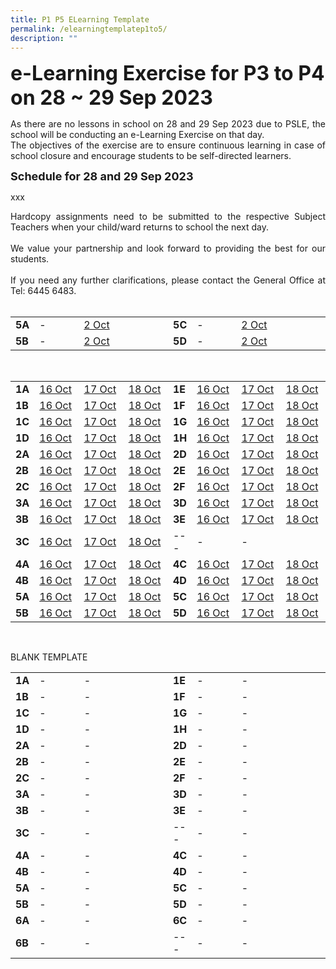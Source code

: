 ```yaml
---
title: P1 P5 ELearning Template
permalink: /elearningtemplatep1to5/
description: ""
---
```

<b><font size="6">e-Learning Exercise for P3 to P4 on 28 ~ 29 Sep 2023</font></b>

<div style="text-align:justify;">As there are no lessons in school on 28 and 29 Sep 2023 due to PSLE, the school will be conducting an e-Learning Exercise on that day.<br>
The objectives of the exercise are to ensure continuous learning in case of school closure and encourage students to be self-directed learners.</div>

<b><font size="4">Schedule for 28 and 29 Sep 2023</font></b>

xxx

<div style="text-align:justify;">Hardcopy assignments need to be submitted to the respective Subject Teachers when your child/ward returns to school the next day.<br><br>We value your partnership and look forward to providing the best for our students.<br><br>If you need any further clarifications, please contact the General Office at Tel: 6445 6483.</div><br>

<table style="width: 100%;"><tbody><tr>
<td style="width: 5%;"><b>5A</b></td>
<td style="width: 15%;">-</td>
<td style="width: 15%;"><a href="https://docs.google.com/spreadsheets/d/e/2PACX-1vQt8mAyCAFwZF_7joHaWQtOs22wUDvQML6NauOm1DOFrK5LxXURKYKKEkXdin1NjNQ82wG1SgU2OrE7/pubhtml?gid=682658008&amp;single=true">2 Oct</a></td>
<td style="width: 15%;"> </td>
<td style="width: 5%;"><b>5C</b></td>
<td style="width: 15%;">-</td>
<td style="width: 15%;"><a href="https://docs.google.com/spreadsheets/d/e/2PACX-1vTCwQhKVLKleN3YY8sKBjIoC7-DwdrRfh98IzR3FYECRQTdQrPDre4_6lMH4hf3r4zepLWOAs3n_R8m/pubhtml?gid=638310027&amp;single=true">2 Oct</a></td>
<td style="width: 15%;"> </td>
</tr><tr>
<td><b>5B</b></td>
<td>-</td>
<td><a href="https://docs.google.com/spreadsheets/d/e/2PACX-1vTD0Qm7QLefQVfa8qquB4MYB9wvPGhpDKVUCQGX39LdCvrCZ6jJ36eiwVjHHbsa-WVAs-mmdv9SGj1L/pubhtml?gid=421163925&amp;single=true">2 Oct</a></td>
<td> </td>
<td><b>5D</b></td>
<td>-</td>
<td><a href="https://docs.google.com/spreadsheets/d/e/2PACX-1vQ54HNo8wkU_o0V2eef_iBanV4CFd294LH7or5g2idS6r1J6GPh0HCTq6Um4cx-CVjte0LDe8TxwL5m/pubhtml?gid=2116447434&amp;single=true">2 Oct</a></td>
<td> </td>
</tr></tbody></table><br>

<table style="width: 100%;"><tbody><tr>
<td style="width: 5%;"><b>1A</b></td>
<td style="width: 15%;"><a href="https://docs.google.com/spreadsheets/d/e/2PACX-1vR7gdkePDOLJRCl6nvmweCwjbN5iHstYl6kBa56fmM5DKGuagZSnOn60aE6A2MHAFWnVBcuzAz43uiU/pubhtml?gid=1296241428&amp;single=true">16 Oct</a></td>
<td style="width: 15%;"><a href="https://docs.google.com/spreadsheets/d/e/2PACX-1vR7gdkePDOLJRCl6nvmweCwjbN5iHstYl6kBa56fmM5DKGuagZSnOn60aE6A2MHAFWnVBcuzAz43uiU/pubhtml?gid=292414351&amp;single=true">17 Oct</a></td>
<td style="width: 15%;"><a href="https://docs.google.com/spreadsheets/d/e/2PACX-1vR7gdkePDOLJRCl6nvmweCwjbN5iHstYl6kBa56fmM5DKGuagZSnOn60aE6A2MHAFWnVBcuzAz43uiU/pubhtml?gid=1422731610&amp;single=true">18 Oct</a></td>
<td style="width: 5%;"><b>1E</b></td>
<td style="width: 15%;"><a href="https://docs.google.com/spreadsheets/d/e/2PACX-1vR0bPwbtYL7yQoG7Z58pxlMKobqsTZ2HFvMjhMFMuGVsDrLFxkCiBV3L_BIndn6rAMDyCrL0m96nkax/pubhtml?gid=1455151529&amp;single=true">16 Oct</a></td>
<td style="width: 15%;"><a href="https://docs.google.com/spreadsheets/d/e/2PACX-1vR0bPwbtYL7yQoG7Z58pxlMKobqsTZ2HFvMjhMFMuGVsDrLFxkCiBV3L_BIndn6rAMDyCrL0m96nkax/pubhtml?gid=2040427018&amp;single=true">17 Oct</a></td>
<td style="width: 15%;"><a href="https://docs.google.com/spreadsheets/d/e/2PACX-1vR0bPwbtYL7yQoG7Z58pxlMKobqsTZ2HFvMjhMFMuGVsDrLFxkCiBV3L_BIndn6rAMDyCrL0m96nkax/pubhtml?gid=1695449409&amp;single=true">18 Oct</a></td>
</tr><tr>
<td><b>1B</b></td>
<td><a href="https://docs.google.com/spreadsheets/d/e/2PACX-1vSes6Y-QlcW8rNd5MNsdZbzBgDW3vmQbKhT8Addl2vxmU2EKUid3NvSfkFeePyz53QIPgPhQOVwpIMx/pubhtml?gid=1132246001&amp;single=true">16 Oct</a></td>
<td><a href="https://docs.google.com/spreadsheets/d/e/2PACX-1vSes6Y-QlcW8rNd5MNsdZbzBgDW3vmQbKhT8Addl2vxmU2EKUid3NvSfkFeePyz53QIPgPhQOVwpIMx/pubhtml?gid=138499555&amp;single=true">17 Oct</a></td>
<td><a href="https://docs.google.com/spreadsheets/d/e/2PACX-1vSes6Y-QlcW8rNd5MNsdZbzBgDW3vmQbKhT8Addl2vxmU2EKUid3NvSfkFeePyz53QIPgPhQOVwpIMx/pubhtml?gid=577927004&amp;single=true">18 Oct</a></td>
<td><b>1F</b></td>
<td><a href="https://docs.google.com/spreadsheets/d/e/2PACX-1vSCbsUFWP466jDbMozjbguZl-8yRNkhftcjIgJRV_g_l_ro1YO2ECyMh-YeFcFmdFu3tKt5pO8a6HNY/pubhtml?gid=964914760&amp;single=true">16 Oct</a></td>
<td><a href="https://docs.google.com/spreadsheets/d/e/2PACX-1vSCbsUFWP466jDbMozjbguZl-8yRNkhftcjIgJRV_g_l_ro1YO2ECyMh-YeFcFmdFu3tKt5pO8a6HNY/pubhtml?gid=1961237511&amp;single=true">17 Oct</a></td>
<td><a href="https://docs.google.com/spreadsheets/d/e/2PACX-1vSCbsUFWP466jDbMozjbguZl-8yRNkhftcjIgJRV_g_l_ro1YO2ECyMh-YeFcFmdFu3tKt5pO8a6HNY/pubhtml?gid=1051105038&amp;single=true">18 Oct</a></td>
</tr><tr>
<td><b>1C</b></td>
<td><a href="https://docs.google.com/spreadsheets/d/e/2PACX-1vRogiemGvM8g1Cbp2Icv4AAGYLoCBQq3houfNf-TPm3rrnrJravJt4k3PauOZ91p9Eg_j2TF0xJt_X-/pubhtml?gid=1951195652&amp;single=true">16 Oct</a></td>
<td><a href="https://docs.google.com/spreadsheets/d/e/2PACX-1vRogiemGvM8g1Cbp2Icv4AAGYLoCBQq3houfNf-TPm3rrnrJravJt4k3PauOZ91p9Eg_j2TF0xJt_X-/pubhtml?gid=652657859&amp;single=true">17 Oct</a></td>
<td><a href="https://docs.google.com/spreadsheets/d/e/2PACX-1vRogiemGvM8g1Cbp2Icv4AAGYLoCBQq3houfNf-TPm3rrnrJravJt4k3PauOZ91p9Eg_j2TF0xJt_X-/pubhtml?gid=105530747&amp;single=true">18 Oct</a></td>
<td><b>1G</b></td>
<td><a href="https://docs.google.com/spreadsheets/d/e/2PACX-1vQCGHtWrrdUC6HT6h7XQCs1MDYz_uGxt_uk5egS_HkrhsLG8SklxaHfgqxUYVxp8nH_hshFulQz-8DQ/pubhtml?gid=1373240292&amp;single=true">16 Oct</a></td>
<td><a href="https://docs.google.com/spreadsheets/d/e/2PACX-1vQCGHtWrrdUC6HT6h7XQCs1MDYz_uGxt_uk5egS_HkrhsLG8SklxaHfgqxUYVxp8nH_hshFulQz-8DQ/pubhtml?gid=2030760170&amp;single=true">17 Oct</a></td>
<td><a href="https://docs.google.com/spreadsheets/d/e/2PACX-1vQCGHtWrrdUC6HT6h7XQCs1MDYz_uGxt_uk5egS_HkrhsLG8SklxaHfgqxUYVxp8nH_hshFulQz-8DQ/pubhtml?gid=592976280&amp;single=true">18 Oct</a></td>
</tr><tr>
<td><b>1D</b></td>
<td><a href="https://docs.google.com/spreadsheets/d/e/2PACX-1vSG0mc1AFzLWrDM2ANcAskZRNFpIIu3DrLG0sJovIHLseCsVJ6VPnfzJuXl7C8meRNIufPSkMSW-ygQ/pubhtml?gid=1665831786&amp;single=true">16 Oct</a></td>
<td><a href="https://docs.google.com/spreadsheets/d/e/2PACX-1vSG0mc1AFzLWrDM2ANcAskZRNFpIIu3DrLG0sJovIHLseCsVJ6VPnfzJuXl7C8meRNIufPSkMSW-ygQ/pubhtml?gid=1959262562&amp;single=true">17 Oct</a></td>
<td><a href="https://docs.google.com/spreadsheets/d/e/2PACX-1vSG0mc1AFzLWrDM2ANcAskZRNFpIIu3DrLG0sJovIHLseCsVJ6VPnfzJuXl7C8meRNIufPSkMSW-ygQ/pubhtml?gid=381462779&amp;single=true">18 Oct</a></td>
<td><b>1H</b></td>
<td><a href="https://docs.google.com/spreadsheets/d/e/2PACX-1vQi_7f--ffNWw3TNGsNk4Hnlo6dzxQCLc1iu9U-spycLO-IbJ4YjXvgeq8-rZS90TciprsbqmdFS7ov/pubhtml?gid=1967044378&amp;single=true">16 Oct</a></td>
<td><a href="https://docs.google.com/spreadsheets/d/e/2PACX-1vQi_7f--ffNWw3TNGsNk4Hnlo6dzxQCLc1iu9U-spycLO-IbJ4YjXvgeq8-rZS90TciprsbqmdFS7ov/pubhtml?gid=1425824993&amp;single=true">17 Oct</a></td>
<td><a href="https://docs.google.com/spreadsheets/d/e/2PACX-1vQi_7f--ffNWw3TNGsNk4Hnlo6dzxQCLc1iu9U-spycLO-IbJ4YjXvgeq8-rZS90TciprsbqmdFS7ov/pubhtml?gid=954036413&amp;single=true">18 Oct</a></td>
</tr><tr>
<td><b>2A</b></td>
<td><a href="https://docs.google.com/spreadsheets/d/e/2PACX-1vRrzO4muteu3KzBG8CDRiEL4SFBBu2hssaNJ3tC5n2IBbiDr7GsRrIE0Rr9UaUgU_p6QFEM_EjgKp2Y/pubhtml?gid=813897767&amp;single=true">16 Oct</a></td>
<td><a href="https://docs.google.com/spreadsheets/d/e/2PACX-1vRrzO4muteu3KzBG8CDRiEL4SFBBu2hssaNJ3tC5n2IBbiDr7GsRrIE0Rr9UaUgU_p6QFEM_EjgKp2Y/pubhtml?gid=1282438193&amp;single=true">17 Oct</a></td>
<td><a href="https://docs.google.com/spreadsheets/d/e/2PACX-1vRrzO4muteu3KzBG8CDRiEL4SFBBu2hssaNJ3tC5n2IBbiDr7GsRrIE0Rr9UaUgU_p6QFEM_EjgKp2Y/pubhtml?gid=1764019642&amp;single=true">18 Oct</a></td>
<td><b>2D</b></td>
<td><a href="https://docs.google.com/spreadsheets/d/e/2PACX-1vSnV_uKYWP26-muU3U-yCXdI5_7ZV9c_GpeGx0UaP1cAdMd1qQSR0aiC1Wb8-ncGlnDBWucPo7Q8rhJ/pubhtml?gid=624209168&amp;single=true">16 Oct</a></td>
<td><a href="https://docs.google.com/spreadsheets/d/e/2PACX-1vSnV_uKYWP26-muU3U-yCXdI5_7ZV9c_GpeGx0UaP1cAdMd1qQSR0aiC1Wb8-ncGlnDBWucPo7Q8rhJ/pubhtml?gid=2019641911&amp;single=true">17 Oct</a></td>
<td><a href="https://docs.google.com/spreadsheets/d/e/2PACX-1vSnV_uKYWP26-muU3U-yCXdI5_7ZV9c_GpeGx0UaP1cAdMd1qQSR0aiC1Wb8-ncGlnDBWucPo7Q8rhJ/pubhtml?gid=2091593695&amp;single=true">18 Oct</a></td>
</tr><tr>
<td><b>2B</b></td>
<td><a href="https://docs.google.com/spreadsheets/d/e/2PACX-1vT76VPQ8vGk45F-ygd87iH416PtpfqvNwZpXMKeIXPpVa4hM30YKKGhQxzHe9yz4NIaGcmw7jXGshAA/pubhtml?gid=2079729548&amp;single=true">16 Oct</a></td>
<td><a href="https://docs.google.com/spreadsheets/d/e/2PACX-1vT76VPQ8vGk45F-ygd87iH416PtpfqvNwZpXMKeIXPpVa4hM30YKKGhQxzHe9yz4NIaGcmw7jXGshAA/pubhtml?gid=182755295&amp;single=true">17 Oct</a></td>
<td><a href="https://docs.google.com/spreadsheets/d/e/2PACX-1vT76VPQ8vGk45F-ygd87iH416PtpfqvNwZpXMKeIXPpVa4hM30YKKGhQxzHe9yz4NIaGcmw7jXGshAA/pubhtml?gid=189443334&amp;single=true">18 Oct</a></td>
<td><b>2E</b></td>
<td><a href="https://docs.google.com/spreadsheets/d/e/2PACX-1vRKZ8C2skpiad9RdiAYqKFU17rZXnlQ7vSkC4kBongSqtGNze3XO6LZHc9nIbFsH21F1kWo66mo6sBk/pubhtml?gid=276669878&amp;single=true">16 Oct</a></td>
<td><a href="https://docs.google.com/spreadsheets/d/e/2PACX-1vRKZ8C2skpiad9RdiAYqKFU17rZXnlQ7vSkC4kBongSqtGNze3XO6LZHc9nIbFsH21F1kWo66mo6sBk/pubhtml?gid=868893705&amp;single=true">17 Oct</a></td>
<td><a href="https://docs.google.com/spreadsheets/d/e/2PACX-1vRKZ8C2skpiad9RdiAYqKFU17rZXnlQ7vSkC4kBongSqtGNze3XO6LZHc9nIbFsH21F1kWo66mo6sBk/pubhtml?gid=426789793&amp;single=true">18 Oct</a></td>
</tr><tr>
<td><b>2C</b></td>
<td><a href="https://docs.google.com/spreadsheets/d/e/2PACX-1vTr_iTFk_nCWW6PQjYzwM9zhYQ9ndCnP4McmiSslA97yirEdzXNA0VhClNs-9VaR9rAgBUNIDJMtRaQ/pubhtml?gid=599925701&amp;single=true">16 Oct</a></td>
<td><a href="https://docs.google.com/spreadsheets/d/e/2PACX-1vTr_iTFk_nCWW6PQjYzwM9zhYQ9ndCnP4McmiSslA97yirEdzXNA0VhClNs-9VaR9rAgBUNIDJMtRaQ/pubhtml?gid=1910921282&amp;single=true">17 Oct</a></td>
<td><a href="https://docs.google.com/spreadsheets/d/e/2PACX-1vTr_iTFk_nCWW6PQjYzwM9zhYQ9ndCnP4McmiSslA97yirEdzXNA0VhClNs-9VaR9rAgBUNIDJMtRaQ/pubhtml?gid=1492127031&amp;single=true">18 Oct</a></td>
<td><b>2F</b></td>
<td><a href="xxx">16 Oct</a></td>
<td><a href="xxx">17 Oct</a></td>
<td><a href="xxx">18 Oct</a></td>
</tr><tr>
<td><b>3A</b></td>
<td><a href="https://docs.google.com/spreadsheets/d/e/2PACX-1vRWDh894PRbjxq-_KMdwUi29L1nCdvoIChRuQtRprJZVKA1cQM5sZviEa3KjovREQvXpSfTSP52Seey/pubhtml?gid=211012505&amp;single=true">16 Oct</a></td>
<td><a href="https://docs.google.com/spreadsheets/d/e/2PACX-1vRWDh894PRbjxq-_KMdwUi29L1nCdvoIChRuQtRprJZVKA1cQM5sZviEa3KjovREQvXpSfTSP52Seey/pubhtml?gid=1719955482&amp;single=true">17 Oct</a></td>
<td><a href="https://docs.google.com/spreadsheets/d/e/2PACX-1vRWDh894PRbjxq-_KMdwUi29L1nCdvoIChRuQtRprJZVKA1cQM5sZviEa3KjovREQvXpSfTSP52Seey/pubhtml?gid=1812325116&amp;single=true">18 Oct</a></td>
<td><b>3D</b></td>
<td><a href="https://docs.google.com/spreadsheets/d/e/2PACX-1vQaoarC-4dflfrt7f4uVqO1LV8cqgYrOA2rKFZbWYRta7vontw-FKVEtElriiVZvWfDI1oGHhxhWYkE/pubhtml?gid=668662325&amp;single=true">16 Oct</a></td>
<td><a href="https://docs.google.com/spreadsheets/d/e/2PACX-1vQaoarC-4dflfrt7f4uVqO1LV8cqgYrOA2rKFZbWYRta7vontw-FKVEtElriiVZvWfDI1oGHhxhWYkE/pubhtml?gid=234380553&amp;single=true">17 Oct</a></td>
<td><a href="https://docs.google.com/spreadsheets/d/e/2PACX-1vQaoarC-4dflfrt7f4uVqO1LV8cqgYrOA2rKFZbWYRta7vontw-FKVEtElriiVZvWfDI1oGHhxhWYkE/pubhtml?gid=122388407&amp;single=true">18 Oct</a></td>
</tr><tr>
<td><b>3B</b></td>
<td><a href="https://docs.google.com/spreadsheets/d/e/2PACX-1vQ68gaWcqZ62D_t0DD3pCDGefI18GBSjpHk1DRVMm8hzaidOtP75EAdl8GkBey9uN6DeP6KPSON4yv9/pubhtml?gid=230786026&amp;single=true">16 Oct</a></td>
<td><a href="https://docs.google.com/spreadsheets/d/e/2PACX-1vQ68gaWcqZ62D_t0DD3pCDGefI18GBSjpHk1DRVMm8hzaidOtP75EAdl8GkBey9uN6DeP6KPSON4yv9/pubhtml?gid=629848491&amp;single=true">17 Oct</a></td>
<td><a href="https://docs.google.com/spreadsheets/d/e/2PACX-1vQ68gaWcqZ62D_t0DD3pCDGefI18GBSjpHk1DRVMm8hzaidOtP75EAdl8GkBey9uN6DeP6KPSON4yv9/pubhtml?gid=788201782&amp;single=true">18 Oct</a></td>
<td><b>3E</b></td>
<td><a href="https://docs.google.com/spreadsheets/d/e/2PACX-1vRPhOC-ndwtmxk1j67Wrhkgw1KJ4bGiAtZWWQJpKlIGGRn5MdhxoQ75MsjnAMZDBpKWHHlknqpd4WK0/pubhtml?gid=470404634&amp;single=true">16 Oct</a></td>
<td><a href="https://docs.google.com/spreadsheets/d/e/2PACX-1vRPhOC-ndwtmxk1j67Wrhkgw1KJ4bGiAtZWWQJpKlIGGRn5MdhxoQ75MsjnAMZDBpKWHHlknqpd4WK0/pubhtml?gid=1527937105&amp;single=true">17 Oct</a></td>
<td><a href="https://docs.google.com/spreadsheets/d/e/2PACX-1vRPhOC-ndwtmxk1j67Wrhkgw1KJ4bGiAtZWWQJpKlIGGRn5MdhxoQ75MsjnAMZDBpKWHHlknqpd4WK0/pubhtml?gid=697116820&amp;single=true">18 Oct</a></td>
</tr> <tr>
<td><b>3C</b></td>
<td><a href="https://docs.google.com/spreadsheets/d/e/2PACX-1vSOUd3nwDJ8AFnAFzJZMShzG9oOrLAs-xBLSoAYQRcn_b8hT-XVC3dudyrbFMzNvQh78joGa85lultl/pubhtml?gid=2002633916&amp;single=true">16 Oct</a></td>
<td><a href="https://docs.google.com/spreadsheets/d/e/2PACX-1vSOUd3nwDJ8AFnAFzJZMShzG9oOrLAs-xBLSoAYQRcn_b8hT-XVC3dudyrbFMzNvQh78joGa85lultl/pubhtml?gid=640503094&amp;single=true">17 Oct</a></td>
<td><a href="https://docs.google.com/spreadsheets/d/e/2PACX-1vSOUd3nwDJ8AFnAFzJZMShzG9oOrLAs-xBLSoAYQRcn_b8hT-XVC3dudyrbFMzNvQh78joGa85lultl/pubhtml?gid=731720015&amp;single=true">18 Oct</a></td>
<td>---</td>
<td>-</td>
<td>-</td>
<td> </td>
</tr><tr>
<td><b>4A</b></td>
<td><a href="https://docs.google.com/spreadsheets/d/e/2PACX-1vQ-rsAthBWtLeSAFHrPazgpP2PfKHv5rUuWtVWNfxcLD83mbxxCmwJH14Krnj8E3c2vncUZrdpYFa9r/pubhtml?gid=512267439&amp;single=true">16 Oct</a></td>
<td><a href="https://docs.google.com/spreadsheets/d/e/2PACX-1vQ-rsAthBWtLeSAFHrPazgpP2PfKHv5rUuWtVWNfxcLD83mbxxCmwJH14Krnj8E3c2vncUZrdpYFa9r/pubhtml?gid=17406189&amp;single=true">17 Oct</a></td>
<td><a href="https://docs.google.com/spreadsheets/d/e/2PACX-1vQ-rsAthBWtLeSAFHrPazgpP2PfKHv5rUuWtVWNfxcLD83mbxxCmwJH14Krnj8E3c2vncUZrdpYFa9r/pubhtml?gid=649776656&amp;single=true">18 Oct</a></td>
<td><b>4C</b></td>
<td><a href="https://docs.google.com/spreadsheets/d/e/2PACX-1vTyTjVFPIrpQf7OHb36w0S0FRC8u9gH36jWqgTt4J9OI-fgdW9To_7Ye5XQ7sVNLZ1xSLb_wdE04Hr2/pubhtml?gid=2125173567&amp;single=true">16 Oct</a></td>
<td><a href="https://docs.google.com/spreadsheets/d/e/2PACX-1vTyTjVFPIrpQf7OHb36w0S0FRC8u9gH36jWqgTt4J9OI-fgdW9To_7Ye5XQ7sVNLZ1xSLb_wdE04Hr2/pubhtml?gid=129135877&amp;single=true">17 Oct</a></td>
<td><a href="https://docs.google.com/spreadsheets/d/e/2PACX-1vTyTjVFPIrpQf7OHb36w0S0FRC8u9gH36jWqgTt4J9OI-fgdW9To_7Ye5XQ7sVNLZ1xSLb_wdE04Hr2/pubhtml?gid=246774626&amp;single=true">18 Oct</a></td>
</tr><tr>
<td><b>4B</b></td>
<td><a href="https://docs.google.com/spreadsheets/d/e/2PACX-1vR_mjrPOVFDMlB2O-MAAn2SwKNdcysSJ-mRnN5owIPT_5GGyswWIqB-aTdixjbnkCBaPpNHY4roiYrK/pubhtml?gid=1377470470&amp;single=true">16 Oct</a></td>
<td><a href="https://docs.google.com/spreadsheets/d/e/2PACX-1vR_mjrPOVFDMlB2O-MAAn2SwKNdcysSJ-mRnN5owIPT_5GGyswWIqB-aTdixjbnkCBaPpNHY4roiYrK/pubhtml?gid=552542709&amp;single=true">17 Oct</a></td>
<td><a href="https://docs.google.com/spreadsheets/d/e/2PACX-1vR_mjrPOVFDMlB2O-MAAn2SwKNdcysSJ-mRnN5owIPT_5GGyswWIqB-aTdixjbnkCBaPpNHY4roiYrK/pubhtml?gid=1798199284&amp;single=true">18 Oct</a></td>
<td><b>4D</b></td>
<td><a href="https://docs.google.com/spreadsheets/d/e/2PACX-1vT4e-2pdH6yBPeG8Hvgay9iDWeWueHWrgJmRJq120qjfvkSbcnlcUevS_0s4bUKtoDF2dIkoOwtmyVX/pubhtml?gid=424067208&amp;single=true">16 Oct</a></td>
<td><a href="https://docs.google.com/spreadsheets/d/e/2PACX-1vT4e-2pdH6yBPeG8Hvgay9iDWeWueHWrgJmRJq120qjfvkSbcnlcUevS_0s4bUKtoDF2dIkoOwtmyVX/pubhtml?gid=1265021072&amp;single=true">17 Oct</a></td>
<td><a href="https://docs.google.com/spreadsheets/d/e/2PACX-1vT4e-2pdH6yBPeG8Hvgay9iDWeWueHWrgJmRJq120qjfvkSbcnlcUevS_0s4bUKtoDF2dIkoOwtmyVX/pubhtml?gid=545089213&amp;single=true">18 Oct</a></td>
</tr><tr>
<td><b>5A</b></td>
<td><a href="https://docs.google.com/spreadsheets/d/e/2PACX-1vQt8mAyCAFwZF_7joHaWQtOs22wUDvQML6NauOm1DOFrK5LxXURKYKKEkXdin1NjNQ82wG1SgU2OrE7/pubhtml?gid=1830198419&amp;single=true">16 Oct</a></td>
<td><a href="https://docs.google.com/spreadsheets/d/e/2PACX-1vQt8mAyCAFwZF_7joHaWQtOs22wUDvQML6NauOm1DOFrK5LxXURKYKKEkXdin1NjNQ82wG1SgU2OrE7/pubhtml?gid=628692846&amp;single=true">17 Oct</a></td>
<td><a href="https://docs.google.com/spreadsheets/d/e/2PACX-1vQt8mAyCAFwZF_7joHaWQtOs22wUDvQML6NauOm1DOFrK5LxXURKYKKEkXdin1NjNQ82wG1SgU2OrE7/pubhtml?gid=1525072565&amp;single=true">18 Oct</a></td>
<td><b>5C</b></td>
<td><a href="https://docs.google.com/spreadsheets/d/e/2PACX-1vTCwQhKVLKleN3YY8sKBjIoC7-DwdrRfh98IzR3FYECRQTdQrPDre4_6lMH4hf3r4zepLWOAs3n_R8m/pubhtml?gid=2045220470&amp;single=true">16 Oct</a></td>
<td><a href="https://docs.google.com/spreadsheets/d/e/2PACX-1vTCwQhKVLKleN3YY8sKBjIoC7-DwdrRfh98IzR3FYECRQTdQrPDre4_6lMH4hf3r4zepLWOAs3n_R8m/pubhtml?gid=2076046032&amp;single=true">17 Oct</a></td>
<td><a href="https://docs.google.com/spreadsheets/d/e/2PACX-1vTCwQhKVLKleN3YY8sKBjIoC7-DwdrRfh98IzR3FYECRQTdQrPDre4_6lMH4hf3r4zepLWOAs3n_R8m/pubhtml?gid=1057326457&amp;single=true">18 Oct</a></td>
</tr><tr>
<td><b>5B</b></td>
<td><a href="https://docs.google.com/spreadsheets/d/e/2PACX-1vTD0Qm7QLefQVfa8qquB4MYB9wvPGhpDKVUCQGX39LdCvrCZ6jJ36eiwVjHHbsa-WVAs-mmdv9SGj1L/pubhtml?gid=635143039&amp;single=true">16 Oct</a></td>
<td><a href="https://docs.google.com/spreadsheets/d/e/2PACX-1vTD0Qm7QLefQVfa8qquB4MYB9wvPGhpDKVUCQGX39LdCvrCZ6jJ36eiwVjHHbsa-WVAs-mmdv9SGj1L/pubhtml?gid=1626287919&amp;single=true">17 Oct</a></td>
<td><a href="https://docs.google.com/spreadsheets/d/e/2PACX-1vTD0Qm7QLefQVfa8qquB4MYB9wvPGhpDKVUCQGX39LdCvrCZ6jJ36eiwVjHHbsa-WVAs-mmdv9SGj1L/pubhtml?gid=65770106&amp;single=true">18 Oct</a></td>
<td><b>5D</b></td>
<td><a href="https://docs.google.com/spreadsheets/d/e/2PACX-1vQ54HNo8wkU_o0V2eef_iBanV4CFd294LH7or5g2idS6r1J6GPh0HCTq6Um4cx-CVjte0LDe8TxwL5m/pubhtml?gid=544786250&amp;single=true">16 Oct</a></td>
<td><a href="https://docs.google.com/spreadsheets/d/e/2PACX-1vQ54HNo8wkU_o0V2eef_iBanV4CFd294LH7or5g2idS6r1J6GPh0HCTq6Um4cx-CVjte0LDe8TxwL5m/pubhtml?gid=527981260&amp;single=true">17 Oct</a></td>
<td><a href="https://docs.google.com/spreadsheets/d/e/2PACX-1vQ54HNo8wkU_o0V2eef_iBanV4CFd294LH7or5g2idS6r1J6GPh0HCTq6Um4cx-CVjte0LDe8TxwL5m/pubhtml?gid=1675212419&amp;single=true">18 Oct</a></td>
</tr></tbody></table><br>

BLANK TEMPLATE
<table style="width: 100%;"><tbody><tr>
<td style="width: 5%;"><b>1A</b></td>
<td style="width: 15%;">-</td>
<td style="width: 15%;">-</td>
<td style="width: 15%;"> </td>
<td style="width: 5%;"><b>1E</b></td>
<td style="width: 15%;">-</td>
<td style="width: 15%;">-</td>
<td style="width: 15%;"> </td>
</tr><tr>
<td><b>1B</b></td>
<td>-</td>
<td>-</td>
<td> </td>
<td><b>1F</b></td>
<td>-</td>
<td>-</td>
<td> </td>
</tr><tr>
<td><b>1C</b></td>
<td>-</td>
<td>-</td>
<td> </td>
<td><b>1G</b></td>
<td>-</td>
<td>-</td>
<td> </td>
</tr><tr>
<td><b>1D</b></td>
<td>-</td>
<td>-</td>
<td> </td>
<td><b>1H</b></td>
<td>-</td>
<td>-</td>
<td> </td>
</tr><tr>
<td><b>2A</b></td>
<td>-</td>
<td>-</td>
<td> </td>
<td><b>2D</b></td>
<td>-</td>
<td>-</td>
<td> </td>
</tr><tr>
<td><b>2B</b></td>
<td>-</td>
<td>-</td>
<td> </td>
<td><b>2E</b></td>
<td>-</td>
<td>-</td>
<td> </td>
</tr><tr>
<td><b>2C</b></td>
<td>-</td>
<td>-</td>
<td> </td>
<td><b>2F</b></td>
<td>-</td>
<td>-</td>
<td> </td>
</tr><tr>
<td><b>3A</b></td>
<td>-</td>
<td>-</td>
<td> </td>
<td><b>3D</b></td>
<td>-</td>
<td>-</td>
<td> </td>
</tr><tr>
<td><b>3B</b></td>
<td>-</td>
<td>-</td>
<td> </td>
<td><b>3E</b></td>
<td>-</td>
<td>-</td>
<td> </td>
</tr> <tr>
<td><b>3C</b></td>
<td>-</td>
<td>-</td>
<td> </td>
<td>---</td>
<td>-</td>
<td>-</td>
<td> </td>
</tr><tr>
<td><b>4A</b></td>
<td>-</td>
<td>-</td>
<td> </td>
<td><b>4C</b></td>
<td>-</td>
<td>-</td>
<td> </td>
</tr><tr>
<td><b>4B</b></td>
<td>-</td>
<td>-</td>
<td> </td>
<td><b>4D</b></td>
<td>-</td>
<td>-</td>
<td> </td>
</tr><tr>
<td><b>5A</b></td>
<td>-</td>
<td>-</td>
<td> </td>
<td><b>5C</b></td>
<td>-</td>
<td>-</td>
<td> </td>
</tr><tr>
<td><b>5B</b></td>
<td>-</td>
<td>-</td>
<td> </td>
<td><b>5D</b></td>
<td>-</td>
<td>-</td>
<td> </td>
</tr> <tr>
<td><b>6A</b></td>
<td>-</td>
<td>-</td>
<td> </td>
<td><b>6C</b></td>
<td>-</td>
<td>-</td>
<td> </td>
</tr> <tr>
<td><b>6B</b></td>
<td>-</td>
<td>-</td>
<td> </td>
<td>---</td>
<td>-</td>
<td>-</td>
<td> </td>
</tr></tbody></table><br>